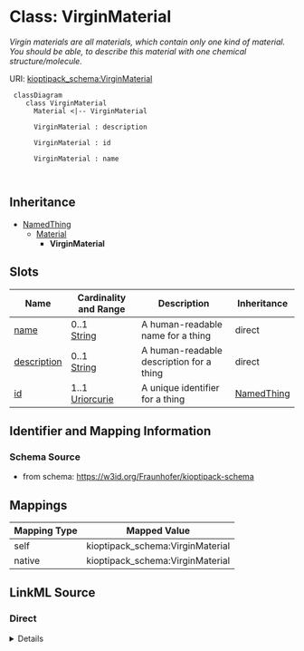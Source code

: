 # Class: VirginMaterial


_Virgin materials are all materials, which contain only one kind of material. You should be able, to describe this material with one chemical structure/molecule._





URI: [kioptipack_schema:VirginMaterial](https://w3id.org/Fraunhofer/kioptipack-schema/VirginMaterial)



```mermaid
 classDiagram
    class VirginMaterial
      Material <|-- VirginMaterial
      
      VirginMaterial : description
        
      VirginMaterial : id
        
      VirginMaterial : name
        
      
```





## Inheritance
* [NamedThing](NamedThing.md)
    * [Material](Material.md)
        * **VirginMaterial**



## Slots

| Name | Cardinality and Range | Description | Inheritance |
| ---  | --- | --- | --- |
| [name](name.md) | 0..1 <br/> [String](String.md) | A human-readable name for a thing | direct |
| [description](description.md) | 0..1 <br/> [String](String.md) | A human-readable description for a thing | direct |
| [id](id.md) | 1..1 <br/> [Uriorcurie](Uriorcurie.md) | A unique identifier for a thing | [NamedThing](NamedThing.md) |









## Identifier and Mapping Information







### Schema Source


* from schema: https://w3id.org/Fraunhofer/kioptipack-schema





## Mappings

| Mapping Type | Mapped Value |
| ---  | ---  |
| self | kioptipack_schema:VirginMaterial |
| native | kioptipack_schema:VirginMaterial |





## LinkML Source

<!-- TODO: investigate https://stackoverflow.com/questions/37606292/how-to-create-tabbed-code-blocks-in-mkdocs-or-sphinx -->

### Direct

<details>
```yaml
name: Virgin Material
description: Virgin materials are all materials, which contain only one kind of material.
  You should be able, to describe this material with one chemical structure/molecule.
from_schema: https://w3id.org/Fraunhofer/kioptipack-schema
is_a: Material
slots:
- name
- description

```
</details>

### Induced

<details>
```yaml
name: Virgin Material
description: Virgin materials are all materials, which contain only one kind of material.
  You should be able, to describe this material with one chemical structure/molecule.
from_schema: https://w3id.org/Fraunhofer/kioptipack-schema
is_a: Material
attributes:
  name:
    name: name
    description: A human-readable name for a thing
    from_schema: https://w3id.org/Fraunhofer/kioptipack-schema
    rank: 1000
    slot_uri: schema:name
    alias: name
    owner: Virgin Material
    domain_of:
    - NamedThing
    - Additive
    - Recyclate
    - Virgin Material
    range: string
  description:
    name: description
    description: A human-readable description for a thing
    from_schema: https://w3id.org/Fraunhofer/kioptipack-schema
    rank: 1000
    slot_uri: schema:description
    alias: description
    owner: Virgin Material
    domain_of:
    - NamedThing
    - Additive
    - Recyclate
    - Virgin Material
    range: string
  id:
    name: id
    description: A unique identifier for a thing
    from_schema: https://w3id.org/Fraunhofer/kioptipack-schema
    rank: 1000
    slot_uri: schema:identifier
    identifier: true
    alias: id
    owner: Virgin Material
    domain_of:
    - NamedThing
    range: uriorcurie
    required: true

```
</details>